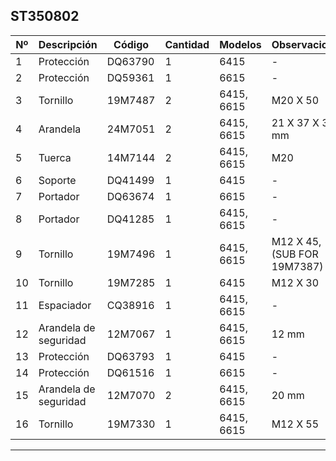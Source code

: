 ## ST350802

| Nº | Descripción | Código | Cantidad | Modelos | Observaciones |
|---|---|---|---|---|---|
| 1 | Protección | DQ63790 | 1 | 6415 | - |
| 2 | Protección | DQ59361 | 1 | 6615 | - |
| 3 | Tornillo | 19M7487 | 2 | 6415, 6615 | M20 X 50 |
| 4 | Arandela | 24M7051 | 2 | 6415, 6615 | 21 X 37 X 3 mm |
| 5 | Tuerca | 14M7144 | 2 | 6415, 6615 | M20 |
| 6 | Soporte | DQ41499 | 1 | 6415 | - |
| 7 | Portador | DQ63674 | 1 | 6615 | - |
| 8 | Portador | DQ41285 | 1 | 6415, 6615 | - |
| 9 | Tornillo | 19M7496 | 1 | 6415, 6615 | M12 X 45, (SUB FOR 19M7387) |
| 10 | Tornillo | 19M7285 | 1 | 6415 | M12 X 30 |
| 11 | Espaciador | CQ38916 | 1 | 6415, 6615 | - |
| 12 | Arandela de seguridad | 12M7067 | 1 | 6415, 6615 | 12 mm |
| 13 | Protección | DQ63793 | 1 | 6415 | - |
| 14 | Protección | DQ61516 | 1 | 6615 | - |
| 15 | Arandela de seguridad | 12M7070 | 2 | 6415, 6615 | 20 mm |
| 16 | Tornillo | 19M7330 | 1 | 6415, 6615 | M12 X 55 |

---

